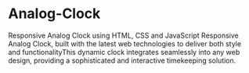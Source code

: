 # Analog-Clock
Responsive Analog Clock using HTML, CSS and JavaScript
Responsive Analog Clock, built with the latest web technologies to deliver both style and functionalityThis dynamic clock integrates seamlessly into any web design, providing a sophisticated and interactive timekeeping solution.
